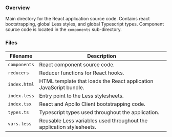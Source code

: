 ### Overview

Main directory for the React application source code.  Contains react bootstrapping, global Less 
styles, and global Typescript types.  Component source code is located in the `components` 
sub-directory.

### Files

| Filename                 | Description                                                                |
|--------------------------|----------------------------------------------------------------------------|
| `components`             | React component source code.                                               |
| `reducers`               | Reducer functions for React hooks.                                         |
| `index.html`             | HTML template that loads the React application JavaScript bundle.          |
| `index.less`             | Entry point to the Less stylesheets.                                       |
| `index.tsx`              | React and Apollo Client bootstrapping code.                                |
| `types.ts`               | Typescript types used throughout the application.                          |
| `vars.less`              | Reusable Less variables used throughout the application stylesheets.       |
